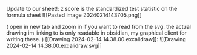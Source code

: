 Update to our sheet!:
z score is the standardized test statistic on the formula sheet 
![[Pasted image 20240214143705.png]]

( open in new tab and zoom in if you want to read from the svg. the actual drawing im linking to is only readable in obsidian, my graphical client for writing these. )
[[Drawing 2024-02-14 14.38.00.excalidraw]]:
![[Drawing 2024-02-14 14.38.00.excalidraw.svg]]
